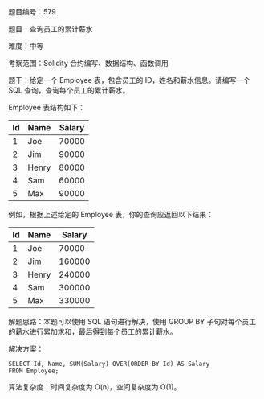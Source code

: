 题目编号：579

题目：查询员工的累计薪水

难度：中等

考察范围：Solidity 合约编写、数据结构、函数调用

题干：给定一个 Employee 表，包含员工的 ID，姓名和薪水信息。请编写一个 SQL 查询，查询每个员工的累计薪水。

Employee 表结构如下：

| Id | Name | Salary |
|----|------|--------|
| 1  | Joe  | 70000  |
| 2  | Jim  | 90000  |
| 3  | Henry| 80000  |
| 4  | Sam  | 60000  |
| 5  | Max  | 90000  |

例如，根据上述给定的 Employee 表，你的查询应返回以下结果：

| Id | Name | Salary |
|----|------|--------|
| 1  | Joe  | 70000  |
| 2  | Jim  | 160000 |
| 3  | Henry| 240000 |
| 4  | Sam  | 300000 |
| 5  | Max  | 330000 |

解题思路：本题可以使用 SQL 语句进行解决，使用 GROUP BY 子句对每个员工的薪水进行累加求和，最后得到每个员工的累计薪水。

解决方案：

```solidity
SELECT Id, Name, SUM(Salary) OVER(ORDER BY Id) AS Salary
FROM Employee;
```

算法复杂度：时间复杂度为 O(n)，空间复杂度为 O(1)。